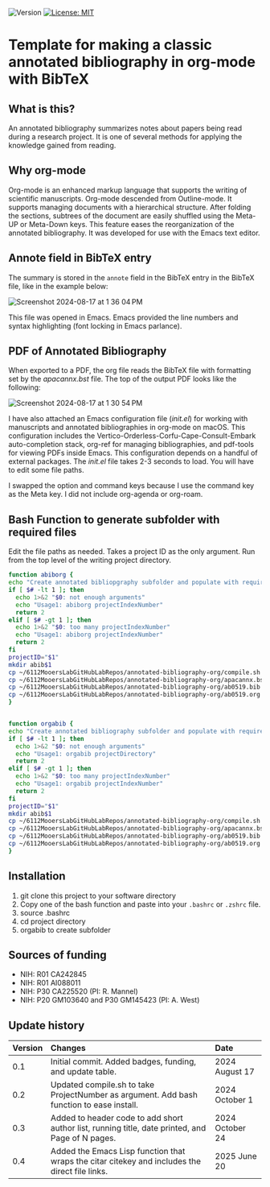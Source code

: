![Version](https://img.shields.io/static/v1?label=annotated-bibliography-org&message=0.3&color=brightcolor)
[![License: MIT](https://img.shields.io/badge/License-MIT-blue.svg)](https://opensource.org/licenses/MIT)


# Template for making a classic annotated bibliography in org-mode with BibTeX

## What is this?
An annotated bibliography summarizes notes about papers being read during a research project.
It is one of several methods for applying the knowledge gained from reading.

## Why org-mode
Org-mode is an enhanced markup language that supports the writing of scientific manuscripts.
Org-mode descended from Outline-mode. 
It supports managing documents with a hierarchical structure.
After folding the sections, subtrees of the document are easily shuffled using the Meta-UP or Meta-Down keys.
This feature eases the reorganization of the annotated bibliography.
It was developed for use with the Emacs text editor.

## Annote field in BibTeX entry
The summary is stored in the `annote` field in the BibTeX entry in the BibTeX file, like in the example below:

![Screenshot 2024-08-17 at 1 36 04 PM](https://github.com/user-attachments/assets/447df2ef-bf02-49bc-a86f-ad3ee843e233)


This file was opened in Emacs.
Emacs provided the line numbers and syntax highlighting (font locking in Emacs parlance).

## PDF of Annotated Bibliography
When exported to a PDF, the org file reads the BibTeX file with formatting set by the *apacannx.bst* file. 
The top of the output PDF looks like the following:


![Screenshot 2024-08-17 at 1 30 54 PM](https://github.com/user-attachments/assets/eb5d5ee9-b110-4c37-b8ea-0a013a7529f4)

I have also attached an Emacs configuration file (*init.el*) for working with manuscripts and annotated bibliographies in org-mode on macOS.
This configuration includes the Vertico-Orderless-Corfu-Cape-Consult-Embark auto-completion stack, org-ref for managing bibliographies, and pdf-tools for viewing PDFs inside Emacs.
This configuration depends on a handful of external packages.
The *init.el* file takes 2-3 seconds to load. 
You will have to edit some file paths.

I swapped the option and command keys because I use the command key as the Meta key.
I did not include org-agenda or org-roam.


## Bash Function to generate subfolder with required files

Edit the file paths as needed.
Takes a project ID as the only argument.
Run from the top level of the writing project directory.

```bash
function abiborg {
echo "Create annotated bibliopgraphy subfolder and populate with required files with project number in title."
if [ $# -lt 1 ]; then
  echo 1>&2 "$0: not enough arguments"
  echo "Usage1: abiborg projectIndexNumber"
  return 2
elif [ $# -gt 1 ]; then
  echo 1>&2 "$0: too many projectIndexNumber"
  echo "Usage1: abiborg projectIndexNumber"
  return 2
fi
projectID="$1"
mkdir abib$1
cp ~/6112MooersLabGitHubLabRepos/annotated-bibliography-org/compile.sh ./abib$1/.
cp ~/6112MooersLabGitHubLabRepos/annotated-bibliography-org/apacannx.bst ./abib$1/.
cp ~/6112MooersLabGitHubLabRepos/annotated-bibliography-org/ab0519.bib ./abib$1/ab$1.bib
cp ~/6112MooersLabGitHubLabRepos/annotated-bibliography-org/ab0519.org ./abib$1/ab$1.org
}


function orgabib {
echo "Create annotated bibliography subfolder and populate with required files with project number in title."
if [ $# -lt 1 ]; then
  echo 1>&2 "$0: not enough arguments"
  echo "Usage1: orgabib projectDirectory"
  return 2
elif [ $# -gt 1 ]; then
  echo 1>&2 "$0: too many projectIndexNumber"
  echo "Usage1: orgabib projectIndexNumber"
  return 2
fi
projectID="$1"
mkdir abib$1
cp ~/6112MooersLabGitHubLabRepos/annotated-bibliography-org/compile.sh ./abib$1/.
cp ~/6112MooersLabGitHubLabRepos/annotated-bibliography-org/apacannx.bst ./abib$1/.
cp ~/6112MooersLabGitHubLabRepos/annotated-bibliography-org/ab0519.bib ./abib$1/ab$1.bib
cp ~/6112MooersLabGitHubLabRepos/annotated-bibliography-org/ab0519.org ./abib$1/ab$1.org
}

```


## Installation

1. git clone this project to your software directory
2. Copy one of the bash function and paste into your `.bashrc` or `.zshrc` file.
3. source .bashrc
4. cd project directory
3. orgabib <projectID> to create subfolder 




## Sources of funding

- NIH: R01 CA242845
- NIH: R01 AI088011
- NIH: P30 CA225520 (PI: R. Mannel)
- NIH: P20 GM103640 and P30 GM145423 (PI: A. West)

## Update history

| Version          |  Changes                                                                                                            | Date                      |
|:-----------------|:--------------------------------------------------------------------------------------------------------------------|:--------------------------| 
|  0.1             |   Initial commit. Added badges, funding, and update table.                                                          | 2024 August 17            |
| 0.2              |   Updated compile.sh to take ProjectNumber as argument. Add bash function to ease install.                          | 2024  October 1           |
| 0.3              |   Added to header code to add short author list, running title, date printed, and Page of N pages.                  | 2024  October 24          |
| 0.4              |   Added the Emacs Lisp function that wraps the citar citekey and includes the direct file links.                    | 2025  June 20             |

